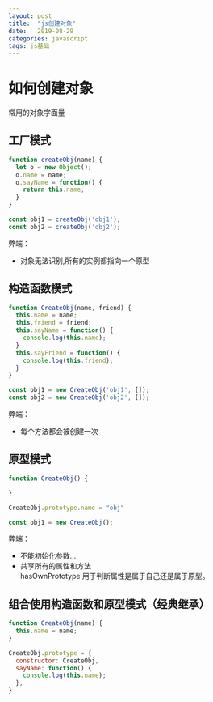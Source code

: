 ```yaml
---
layout: post
title:  "js创建对象"
date:   2019-08-29
categories: javascript
tags: js基础
---
```


# 如何创建对象  
常用的对象字面量  
## 工厂模式  
``` javascript
function createObj(name) {
  let o = new Object();
  o.name = name;
  o.sayName = function() {
    return this.name;
  }
}

const obj1 = createObj('obj1');
const obj2 = createObj('obj2');
```
弊端： 
* 对象无法识别,所有的实例都指向一个原型  

## 构造函数模式  
``` javascript
function CreateObj(name, friend) {
  this.name = name;
  this.friend = friend;
  this.sayName = function() {
    console.log(this.name);  
  }
  this.sayFriend = function() {
    console.log(this.friend);
  }
}

const obj1 = new CreateObj('obj1', []);
const obj2 = new CreateObj('obj2', []);
```
弊端：
* 每个方法都会被创建一次  

## 原型模式
``` javascript
function CreateObj() {

}

CreateObj.prototype.name = "obj"

const obj1 = new CreateObj();
```
弊端：
* 不能初始化参数...  
* 共享所有的属性和方法  
hasOwnPrototype 用于判断属性是属于自己还是属于原型。 

## 组合使用构造函数和原型模式（经典继承）  
``` javascript
function CreateObj(name) {
  this.name = name;
}

CreateObj.prototype = {
  constructor: CreateObj,
  sayName: function() {
    console.log(this.name);
  },  
}
``` 
